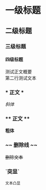 # 一级标题

## 二级标题

### 三级标题

#### 四级标题

测试正文概要<br>
第二行测试文本

### \* 正文 \* 
*斜体*

### \*\* 正文 \*\*
**粗体**

### \~\~ 删除线 \~\~
~~删除文本~~

### \`突显\`
`文本凸显`

